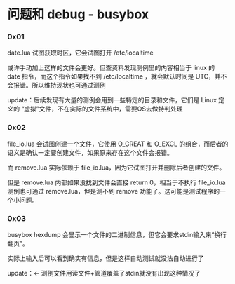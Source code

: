 # 问题和 debug - busybox

### 0x01

date.lua 试图获取时区，它会试图打开 /etc/localtime

或许手动加上这样的文件会更好。但查资料发现测例里的内容相当于 linux 的 date 指令，而这个指令如果找不到 /etc/localtime ，就会默认时间是 UTC，并不会报错。所以维持现状也可通过测例

update：后续发现有大量的测例会用到一些特定的目录和文件，它们是 Linux 定义的 “虚拟”文件，不在实际的文件系统中，需要OS去做特判处理

### 0x02

file_io.lua 会试图创建一个文件，它使用 O_CREAT 和 O_EXCL 的组合，而后者的语义是确认一定要创建文件，如果原来存在这个文件会报错。

而 remove.lua 实际依赖于 file_io.lua，因为它试图打开并删除后者创建的文件。

但是 remove.lua 内部如果没找到文件会直接 return 0，相当于不执行 file_io.lua 测例也可通过 remove.lua，但是测不到 remove 功能了。这可能是测试程序的一个小问题。

### 0x03

busybox hexdump 会显示一个文件的二进制信息，但它会要求stdin输入来“换行翻页”。

实际上输入后可以看到确实有信息，但是这样自动测试就没法自动进行了

update：<- 测例文件用读文件+管道覆盖了stdin就没有出现这种情况了
